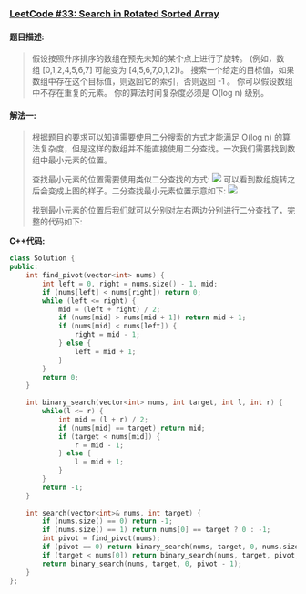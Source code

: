 ### [LeetCode #33: Search in Rotated Sorted Array](https://leetcode.com/problems/search-in-rotated-sorted-array/)
#### 题目描述:
> 假设按照升序排序的数组在预先未知的某个点上进行了旋转。
> (例如，数组 [0,1,2,4,5,6,7] 可能变为 [4,5,6,7,0,1,2])。
> 搜索一个给定的目标值，如果数组中存在这个目标值，则返回它的索引，否则返回 -1 。
> 你可以假设数组中不存在重复的元素。
> 你的算法时间复杂度必须是 O(log n) 级别。
#### 解法一:
> 根据题目的要求可以知道需要使用二分搜索的方式才能满足 O(log n) 的算法复杂度，但是这样的数组并不能直接使用二分查找。一次我们需要找到数组中最小元素的位置。
> 
> 查找最小元素的位置需要使用类似二分查找的方式:
> ![](https://i.loli.net/2020/03/12/9jBqVI1XQHE25sv.jpg)
> 可以看到数组旋转之后会变成上图的样子。二分查找最小元素位置示意如下:
> ![](https://i.loli.net/2020/03/12/2ncAuE5Zt1Yqvsd.jpg)
>
> 找到最小元素的位置后我们就可以分别对左右两边分别进行二分查找了，完整的代码如下:

**C++代码:**
```c++
class Solution {
public:
    int find_pivot(vector<int> nums) {
        int left = 0, right = nums.size() - 1, mid;
        if (nums[left] < nums[right]) return 0;
        while (left <= right) {
            mid = (left + right) / 2;
            if (nums[mid] > nums[mid + 1]) return mid + 1;
            if (nums[mid] < nums[left]) {
                right = mid - 1;
            } else {
                left = mid + 1;
            }
        }
        return 0;
    }
    
    int binary_search(vector<int> nums, int target, int l, int r) {
        while(l <= r) {
            int mid = (l + r) / 2;
            if (nums[mid] == target) return mid;
            if (target < nums[mid]) {
                r = mid - 1;
            } else {
                l = mid + 1;
            }
        }
        return -1;
    }
    
    int search(vector<int>& nums, int target) {
        if (nums.size() == 0) return -1;
        if (nums.size() == 1) return nums[0] == target ? 0 : -1;
        int pivot = find_pivot(nums);
        if (pivot == 0) return binary_search(nums, target, 0, nums.size() - 1);
        if (target < nums[0]) return binary_search(nums, target, pivot, nums.size() - 1);
        return binary_search(nums, target, 0, pivot - 1);
    }
};
```